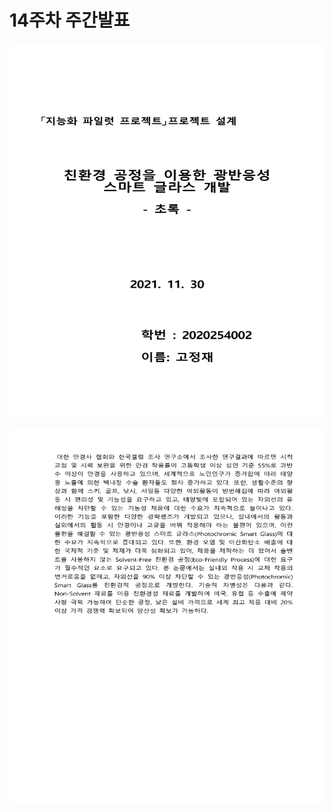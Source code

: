 # **14주차 주간발표** 

<p align="left" margin=100>  <img src="https://github.com/kjj3436/industrial-AI/blob/master/images/지능화파일럿초록_1.png"  width="900" height="600"> </p>
<p align="left" margin=100>  <img src="https://github.com/kjj3436/industrial-AI/blob/master/images/지능화파일럿초록_2.png"  width="900" height="600"> </p>
